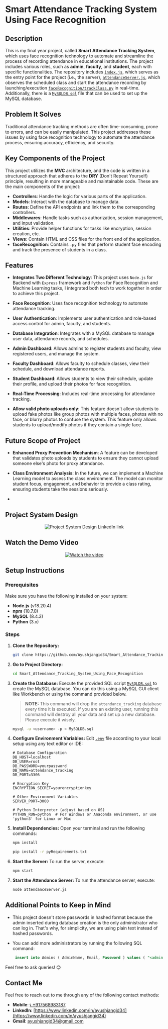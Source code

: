 # Smart Attendance Tracking System Using Face Recognition

## Description
This is my final year project, called __Smart Attendance Tracking System__, which uses face recognition technology to automate and streamline the process of recording attendance in educational institutions. The project includes various roles, such as __admin__, __faculty__, and __student__, each with specific functionalities. The repository includes [`index.js`](index.js ), which serves as the entry point for the project (i.e., the server), [`attendanceServer.js`](attendanceServer.js), which observes the scheduled class and start the attendance recording by launching/execution [`faceRecognition/trackClass.py`](faceRecognition/trackClass.py) in real-time. Additionally, there is a [`MySQLDB.sql`](MySQLDB.sql ) file that can be used to set up the MySQL database.

## Problem It Solves
Traditional attendance tracking methods are often time-consuming, prone to errors, and can be easily manipulated. This project addresses these issues by using face recognition technology to automate the attendance process, ensuring accuracy, efficiency, and security.

## Key Components of the Project
This project utilizes the **MVC** architecture, and the code is written in a structured approach that adheres to the **DRY** (Don't Repeat Yourself) principle, resulting in more manageable and maintainable code. These are the main components of the project:  
- **Controllers**: Handle the logic for various parts of the application.
- **Models**: Interact with the database to manage data.
- **Routes**: Define the API endpoints and link them to the corresponding controllers.
- **Middlewares**: Handle tasks such as authorization, session management, and input validation.
- **Utilities**: Provide helper functions for tasks like encryption, session creation, etc.
- **Views**: Contain HTML and CSS files for the front end of the application.
- **faceRecognition**: Contains `.py` files that perform student face encoding and track the presence of students in a class.

## Features

- **Integrates Two Different Technology**: This project uses `Node.js` for Backend with `Express` framework and `Python` for Face Recognition and Machine Learning tasks, I integrated both tech to work together in order to achieve this project.

- **Face Recognition**: Uses face recognition technology to automate attendance tracking.
  
- **User Authentication**: Implements user authentication and role-based access control for admin, faculty, and students.

- **Database Integration**: Integrates with a MySQL database to manage user data, attendance records, and schedules.

- **Admin Dashboard**: Allows admins to register students and faculty, view registered users, and manage the system.

- **Faculty Dashboard**: Allows faculty to schedule classes, view their schedule, and download attendance reports.

- **Student Dashboard**: Allows students to view their schedule, update their profile, and upload their photos for face recognition.

- **Real-Time Processing**: Includes real-time processing for attendance tracking.

- **Allow valid photo uploads only**: This feature doesn't allow students to upload fake photos like group photos with multiple faces, photos with no face, or blurry photos to confuse the system. This feature only allows students to upload/modify photos if they contain a single face.

## Future Scope of Project

- **Enhanced Proxy Prevention Mechanism**: A feature can be developed that validates photo uploads by students to ensure they cannot upload someone else's photo for proxy attendance.
  
- **Class Environment Analysis**: In the future, we can implement a Machine Learning model to assess the class environment. The model can monitor student focus, engagement, and behavior to provide a class rating, ensuring students take the sessions seriously.
- 

## Project System Design

<div align="center">
  <img src="https://media.licdn.com/dms/image/v2/D562CAQEdIVYpO6w0Nw/comment-image-shrink_8192_1280/comment-image-shrink_8192_1280/0/1716346730943?e=1732917600&v=beta&t=E6juwKygN9vSJsTuaGoyEbVUdvzYyJgyNBjheMVpSkQ" alt="Project System Design LinkedIn link">
</div>



## Watch the Demo Video

<div align="center">
  <a href="https://www.youtube.com/watch?v=cgQspYHmSPI">
    <img src="https://img.youtube.com/vi/cgQspYHmSPI/0.jpg" alt="Watch the video">
  </a>
</div>






## Setup Instructions

### Prerequisites

Make sure you have the following installed on your system:

- **Node.js** (v18.20.4)
- **npm** (10.7.0)
- **MySQL** (8.4.3)
- **Python** (3.x)

### Steps

1. **Clone the Repository:**

   ```bash
   git clone https://github.com/Ayushjangid34/Smart_Attendance_Tracking_System_Using_Face_Recognition.git
   ```

2. **Go to Project Directory:**

   ```bash
   cd Smart_Attendance_Tracking_System_Using_Face_Recognition
   ```

3. **Create the Database:** Execute the provided SQL script [`MySQLDB.sql`](MySQLDB.sql) to create the MySQL database. You can do this using a MySQL GUI client like Workbench or using the command provided below.

   > **NOTE:** This command will drop the `attendance_tracking` database every time it is executed. If you are an existing user, running this command will destroy all your data and set up a new database. Please execute it wisely.

   ```bash
   mysql -u <username> -p < MySQLDB.sql
   ```

4. **Configure Environment Variables:**
    Edit [`.env`](.env) file according to your local setup using any text editor or IDE:

    ```properties
    # Database Configuration
    DB_HOST=localhost
    DB_USER=root
    DB_PASSWORD=yourpassword
    DB_NAME=attendance_tracking
    DB_PORT=3306

    # Encryption Key
    ENCRYPTION_SECRET=yourencryptionkey

    # Other Environment Variables
    SERVER_PORT=3000

    # Python Interpreter (adjust based on OS)
    PYTHON_RUN=python  # For Windows or Anaconda environment, or use 'python3' for Linux or Mac
    ```

5. **Install Dependencies:** Open your terminal and run the following commands:

   ```bash
   npm install
   ```

   ```bash
   pip install -r pyRequirements.txt
   ```

6. **Start the Server:** To run the server, execute:

   ```bash
   npm start
   ```

7. **Start the Attendance Server:** To run the attendance server, execute:

   ```bash
   node attendanceServer.js
   ```

## Additional Points to Keep in Mind
- This project doesn't store passwords in hashed format because the admin inserted during database creation is the only administrator who can log in. That's why, for simplicity, we are using plain text instead of hashed passwords.
- You can add more administrators by running the following SQL command:

  ```sql
   insert into Admins ( AdminName, Email, Password ) values ( "<admin name>" , "<admingmailid>" , "<adminpassword>" ); 
   ```

Feel free to ask queries! 😊
## Contact Me

Feel free to reach out to me through any of the following contact methods:

- **Mobile**: [📞 +917568983187](tel:+917568983187)
- **LinkedIn**: [https://www.linkedin.com/in/ayushjangid34](https://www.linkedin.com/in/ayushjangid34)
- **Gmail**: [ayushjangid34@gmail.com](mailto:ayushjangid34@gmail.com)
